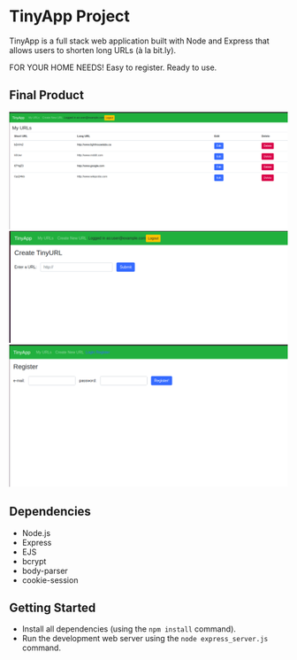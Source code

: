 # **TinyApp Project**

TinyApp is a full stack web application built with Node and Express that allows users to shorten long URLs (à la bit.ly).

FOR YOUR HOME NEEDS!
Easy to register.
Ready to use.

## Final Product

!["Screenshot of URLs Page"](https://github.com/khanduulga/tinyapp/blob/master/docs/urls-page.png)
!["Screenshot of Create URL Page"](https://github.com/khanduulga/tinyapp/blob/master/docs/create-page.png)
!["Screenshot of Register Page"](https://github.com/khanduulga/tinyapp/blob/master/docs/register-page.png)

## Dependencies

- Node.js
- Express
- EJS
- bcrypt
- body-parser
- cookie-session

## Getting Started

- Install all dependencies (using the `npm install` command).
- Run the development web server using the `node express_server.js` command.